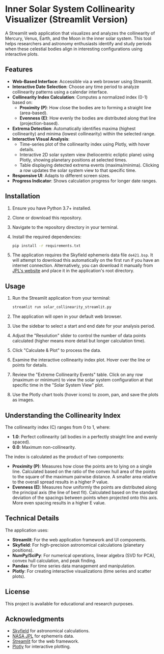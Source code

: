 # Inner Solar System Collinearity Visualizer (Streamlit Version)

A Streamlit web application that visualizes and analyzes the collinearity of Mercury, Venus, Earth, and the Moon in the inner solar system. This tool helps researchers and astronomy enthusiasts identify and study periods when these celestial bodies align in interesting configurations using interactive plots.

## Features

- **Web-Based Interface**: Accessible via a web browser using Streamlit.
- **Interactive Date Selection**: Choose any time period to analyze collinearity patterns using a calendar interface.
- **Collinearity Index Calculation**: Computes a normalized index (0-1) based on:
  - **Proximity (P)**: How close the bodies are to forming a straight line (area-based).
  - **Evenness (E)**: How evenly the bodies are distributed along that line (projection-based).
- **Extrema Detection**: Automatically identifies maxima (highest collinearity) and minima (lowest collinearity) within the selected range.
- **Interactive Visual Analysis**:
  - Time-series plot of the collinearity index using Plotly, with hover details.
  - Interactive 2D solar system view (heliocentric ecliptic plane) using Plotly, showing planetary positions at selected times.
  - Table displaying detected extrema events (maxima/minima). Clicking a row updates the solar system view to that specific time.
- **Responsive UI**: Adapts to different screen sizes.
- **Progress Indicator**: Shows calculation progress for longer date ranges.

## Installation

1.  Ensure you have Python 3.7+ installed.
2.  Clone or download this repository.
3.  Navigate to the repository directory in your terminal.
4.  Install the required dependencies:

    ```bash
    pip install -r requirements.txt
    ```

5.  The application requires the Skyfield ephemeris data file `de421.bsp`. It will attempt to download this automatically on the first run if you have an internet connection. Alternatively, you can download it manually from [JPL's website](https://ssd.jpl.nasa.gov/ftp/eph/planets/bsp/) and place it in the application's root directory.

## Usage

1.  Run the Streamlit application from your terminal:

    ```bash
    streamlit run solar_collinearity_streamlit.py
    ```

2.  The application will open in your default web browser.
3.  Use the sidebar to select a start and end date for your analysis period.
4.  Adjust the "Resolution" slider to control the number of data points calculated (higher means more detail but longer calculation time).
5.  Click "Calculate & Plot" to process the data.
6.  Examine the interactive collinearity index plot. Hover over the line or points for details.
7.  Review the "Extreme Collinearity Events" table. Click on any row (maximum or minimum) to view the solar system configuration at that specific time in the "Solar System View" plot.
8.  Use the Plotly chart tools (hover icons) to zoom, pan, and save the plots as images.

## Understanding the Collinearity Index

The collinearity index (C) ranges from 0 to 1, where:
- **1.0**: Perfect collinearity (all bodies in a perfectly straight line and evenly spaced).
- **0.0**: Maximum non-collinearity.

The index is calculated as the product of two components:
- **Proximity (P)**: Measures how close the points are to lying on a single line. Calculated based on the ratio of the convex hull area of the points to the square of the maximum pairwise distance. A smaller area relative to the overall spread results in a higher P value.
- **Evenness (E)**: Measures how uniformly the points are distributed along the principal axis (the line of best fit). Calculated based on the standard deviation of the spacings between points when projected onto this axis. More even spacing results in a higher E value.

## Technical Details

The application uses:
- **Streamlit**: For the web application framework and UI components.
- **Skyfield**: For high-precision astronomical calculations (planetary positions).
- **NumPy/SciPy**: For numerical operations, linear algebra (SVD for PCA), convex hull calculation, and peak finding.
- **Pandas**: For time series data management and manipulation.
- **Plotly**: For creating interactive visualizations (time series and scatter plots).

## License

This project is available for educational and research purposes.

## Acknowledgments

- [Skyfield](https://rhodesmill.org/skyfield/) for astronomical calculations.
- [NASA JPL](https://ssd.jpl.nasa.gov/) for ephemeris data.
- [Streamlit](https://streamlit.io/) for the web framework.
- [Plotly](https://plotly.com/) for interactive plotting.
